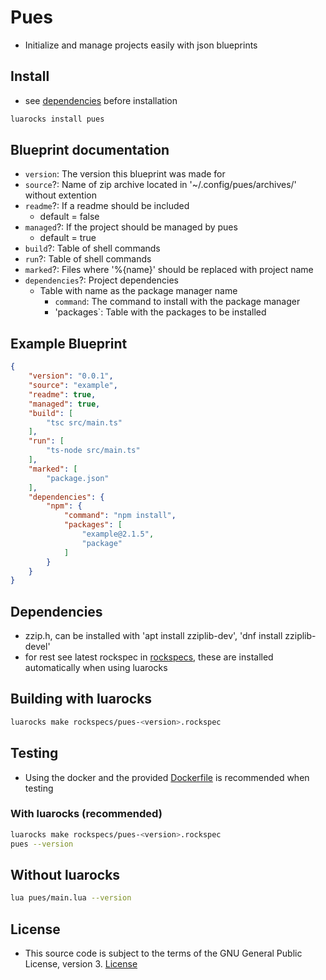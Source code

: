 # Pues
- Initialize and manage projects easily with json blueprints

## Install
- see [dependencies](#dependencies) before installation
```bash
luarocks install pues

```

## Blueprint documentation
- `version`: The version this blueprint was made for
- `source`?: Name of zip archive located in '~/.config/pues/archives/' without extention
- `readme`?: If a readme should be included
    - default = false
- `managed`?: If the project should be managed by pues
    - default = true
- `build`?: Table of shell commands
- `run`?: Table of shell commands
- `marked`?: Files where '%{name}' should be replaced with project name
- `dependencies`?: Project dependencies
    - Table with name as the package manager name
        - `command`: The command to install with the package manager
        - 'packages`: Table with the packages to be installed

## Example Blueprint
```json
{
    "version": "0.0.1",
    "source": "example",
    "readme": true,
    "managed": true,
    "build": [
        "tsc src/main.ts"
    ],
    "run": [
        "ts-node src/main.ts"
    ],
    "marked": [
        "package.json"
    ],
    "dependencies": {
        "npm": {
            "command": "npm install",
            "packages": [
                "example@2.1.5",
                "package"
            ]
        }
    }
}
```

## Dependencies
- zzip.h, can be installed with 'apt install zziplib-dev', 'dnf install zziplib-devel'
- for rest see latest rockspec in [rockspecs](./rockspecs/), these are installed automatically when using luarocks

## Building with luarocks
```bash
luarocks make rockspecs/pues-<version>.rockspec
```

## Testing
- Using the docker and the provided [Dockerfile](./Dockerfile) is recommended when testing

### With luarocks (recommended)
```bash
luarocks make rockspecs/pues-<version>.rockspec
pues --version
```

## Without luarocks
```bash
lua pues/main.lua --version
```

## License
- This source code is subject to the terms of the GNU General Public License, version 3. [License](./LICENSE.md)
